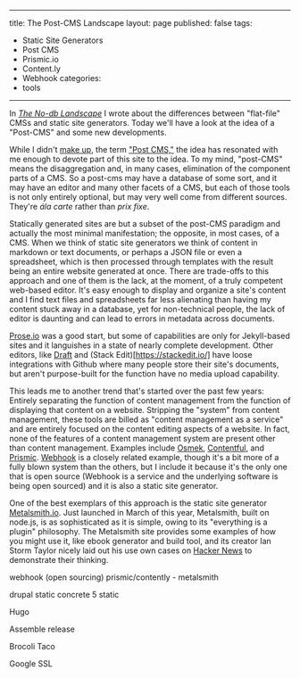 
---
title: The Post-CMS Landscape
layout: page
published: false
tags:
  - Static Site Generators
  - Post CMS
  - Prismic.io
  - Content.ly
  - Webhook
categories:
  - tools
---
In [_The No-db Landscape_](/tools/the-no-db-landscape/) I wrote about the differences between "flat-file" CMSs and static site generators. Today we'll have a look at the idea of a "Post-CMS" and some new developments.


While I didn't [make up](http://ben.balter.com/2012/10/01/welcome-to-the-post-cms-world/), the term ["Post CMS,"](http://developmentseed.org/blog/2012/07/27/build-cms-free-websites/) the idea has resonated with me enough to devote part of this site to the idea. To my mind, "post-CMS" means the disaggregation and, in many cases, elimination of the component parts of a CMS. So a post-cms may have a database of some sort, and it may have an editor and many other facets of a CMS, but each of those tools is not only entirely optional, but may very well come from different sources. They're _ála carte_ rather than _prix fixe_.




Statically generated sites are but a subset of the post-CMS paradigm and actually the most minimal manifestation; the opposite, in most cases, of a CMS. When we think of static site generators we think of content in markdown or text documents, or perhaps a JSON file or even a spreadsheet, which is then processed through templates with the result being an entire website generated at once. There are trade-offs to this approach and one of them is the lack, at the moment, of a truly competent web-based editor. It's easy enough to display and organize a site's content and I find text files and spreadsheets far less alienating than having my content stuck away in a database, yet for non-technical people, the lack of editor is daunting and can lead to errors in metadata across documents.


[Prose.io](http://prose.io) was a good start, but some of capabilities are only for Jekyll-based sites and it languishes in a state of nearly complete development. Other editors, like [Draft](https://draftin.com) and (Stack Edit)[https://stackedit.io/] have loose integrations with Github where many people store their site's documents, but aren't purpose-built for the function have no media upload capability.

This leads me to another trend that's started over the past few years: Entirely separating the function of content management from the function of displaying that content on a website.  Stripping the "system" from content management, these tools are billed as "content management as a service" and are entirely focused on the content editing aspects of a website. In fact, none of the features of a content management system are present other than content management. Examples include [Osmek](http://osmek.com/), [Contentful](https://www.contentful.com/), and [Prismic](https://prismic.io/). [Webhook](http://www.webhook.com/) is a closely related example, though it's a bit more of a fully blown system than the others, but I include it because it's the only one that is open source (Webhook is a service and the underlying software is being open sourced) and it is also a static site generator.














One of the best exemplars of this approach is the static site generator [Metalsmith.io](http://www.metalsmith.io/). Just launched in March of this year, Metalsmith, built on node.js, is as sophisticated as it is simple, owing to its "everything is a plugin" philosophy. The Metalsmith site provides some examples of how you might use it, like ebook generator and build tool, and its creator Ian Storm Taylor nicely laid out his use own cases on [Hacker News](https://news.ycombinator.com/item?id=7363734) to demonstrate their thinking.



webhook (open sourcing)
prismic/contently - metalsmith


drupal static
concrete 5 static


Hugo


Assemble release


Brocoli Taco


Google SSL
